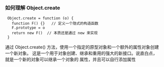 

### 如何理解 Object.create 

     Object.create = function (o) {
       function F() {}   // 定义一个隐式的构造函数
       F.prototype = o 
       return new F()  // 本质还是通过 new 来实现
     }

通过 Object.create() 方法，使用一个指定的原型对象和一个额外的属性对象创建一个新对象。
这是一个用于对象创建、继承和重用的强大的新接口。说直白点，就是一个新的对象可以继承一个对象的
属性，并且可以自行添加属性